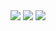 
<img src="https://capsule-render.vercel.app/api?type=waving&height=300&color=gradient&text=Han's%20Gitbub!&fontAlign=51&fontAlignY=50&section=header&reversal=false&strokeWidth=0&descAlign=60&descAlignY=60" />

<picture>
  <source
    srcset="https://github-readme-stats.vercel.app/api?username=seungeunhan&show_icons=true&theme=dark"
    media="(prefers-color-scheme: dark)"
  />
  <img src="https://github-readme-stats.vercel.app/api?username=seungeunhan&show_icons=true" />
</picture>

<img src="https://capsule-render.vercel.app/api?type=waving&height=60&color=gradient&fontAlign=50&fontAlignY=45&section=footer&reversal=false&fontColor=333333&strokeWidth=0&descAlign=60&descAlignY=60" />
